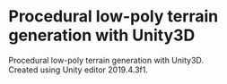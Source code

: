# Procedural low-poly terrain generation with Unity3D
Procedural low-poly terrain generation with Unity3D.  
Created using Unity editor 2019.4.3f1.
[](https://i.imgur.com/zcnvh2T.png)
